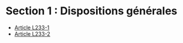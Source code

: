 # Section 1 : Dispositions générales

- [Article L233-1](article-l233-1.md)
- [Article L233-2](article-l233-2.md)
